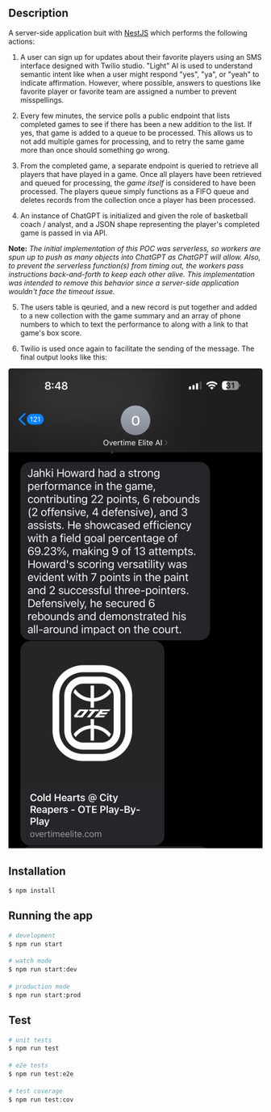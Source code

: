 ## Description

A server-side application buit with
[NestJS](https://github.com/nestjs/nest) which performs the following actions:

1. A user can sign up for updates about their favorite players using an SMS interface designed with Twilio studio. "Light" AI is used to understand semantic intent like when a user might respond "yes", "ya", or "yeah" to indicate affirmation. However, where possible, answers to questions like favorite player or favorite team are assigned a number to prevent misspellings.

2. Every few minutes, the service polls a public endpoint that lists completed games to see if there has been a new addition to the list. If yes, that game is added to a queue to be processed. This allows us to not add multiple games for processing, and to retry the same game more than once should something go wrong. 

3. From the completed game, a separate endpoint is queried to retrieve all players that have played in a game. Once all players have been retrieved and queued for processing, the *game itself* is considered to have been processed. The players queue simply functions as a FIFO queue and deletes records from the collection once a player has been processed.

4. An instance of ChatGPT is initialized and given the role of basketball coach / analyst, and a JSON shape representing the player's completed game is passed in via API. 

**Note:** *The initial implementation of this POC was serverless, so workers are spun up to push as many objects into ChatGPT as ChatGPT will allow. Also, to prevent the serverless function(s) from timing out, the workers pass instructions back-and-forth to keep each other alive. This implementation was intended to remove this behavior since a server-side application wouldn't face the timeout issue.*

5. The users table is qeuried, and a new record is put together and added to a new collection with the game summary and an array of phone numbers to which to text the performance to along with a link to that game's box score. 

6. Twilio is used once again to facilitate the sending of the message. The final output looks like this:

![SMS Example](./docs/images/example.jpg)


## Installation

```bash
$ npm install
```

## Running the app

```bash
# development
$ npm run start

# watch mode
$ npm run start:dev

# production mode
$ npm run start:prod
```

## Test

```bash
# unit tests
$ npm run test

# e2e tests
$ npm run test:e2e

# test coverage
$ npm run test:cov
```